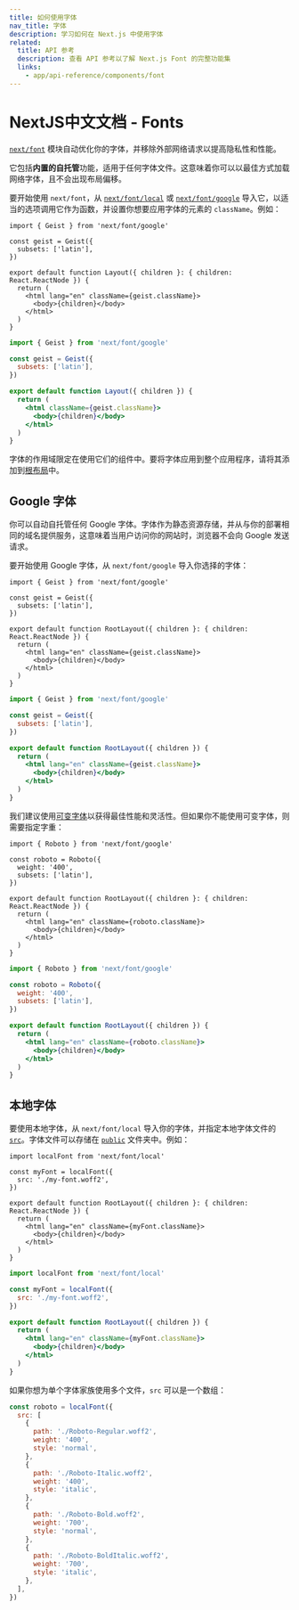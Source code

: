 ```yaml
---
title: 如何使用字体
nav_title: 字体
description: 学习如何在 Next.js 中使用字体
related:
  title: API 参考
  description: 查看 API 参考以了解 Next.js Font 的完整功能集
  links:
    - app/api-reference/components/font
---
```


# NextJS中文文档 - Fonts

[`next/font`](/nextjs-cn/app/api-reference/components/font) 模块自动优化你的字体，并移除外部网络请求以提高隐私性和性能。

它包括**内置的自托管**功能，适用于任何字体文件。这意味着你可以以最佳方式加载网络字体，且不会出现布局偏移。

要开始使用 `next/font`，从 [`next/font/local`](#local-fonts) 或 [`next/font/google`](#google-fonts) 导入它，以适当的选项调用它作为函数，并设置你想要应用字体的元素的 `className`。例如：

```tsx highlight={1,5,9} switcher
import { Geist } from 'next/font/google'

const geist = Geist({
  subsets: ['latin'],
})

export default function Layout({ children }: { children: React.ReactNode }) {
  return (
    <html lang="en" className={geist.className}>
      <body>{children}</body>
    </html>
  )
}
```

```jsx highlight={1,5,9} switcher
import { Geist } from 'next/font/google'

const geist = Geist({
  subsets: ['latin'],
})

export default function Layout({ children }) {
  return (
    <html className={geist.className}>
      <body>{children}</body>
    </html>
  )
}
```

字体的作用域限定在使用它们的组件中。要将字体应用到整个应用程序，请将其添加到[根布局](/nextjs-cn/app/api-reference/file-conventions/layout#root-layouts)中。

## Google 字体

你可以自动自托管任何 Google 字体。字体作为静态资源存储，并从与你的部署相同的域名提供服务，这意味着当用户访问你的网站时，浏览器不会向 Google 发送请求。

要开始使用 Google 字体，从 `next/font/google` 导入你选择的字体：

```tsx switcher
import { Geist } from 'next/font/google'

const geist = Geist({
  subsets: ['latin'],
})

export default function RootLayout({ children }: { children: React.ReactNode }) {
  return (
    <html lang="en" className={geist.className}>
      <body>{children}</body>
    </html>
  )
}
```

```jsx switcher
import { Geist } from 'next/font/google'

const geist = Geist({
  subsets: ['latin'],
})

export default function RootLayout({ children }) {
  return (
    <html lang="en" className={geist.className}>
      <body>{children}</body>
    </html>
  )
}
```

我们建议使用[可变字体](https://fonts.google.com/variablefonts)以获得最佳性能和灵活性。但如果你不能使用可变字体，则需要指定字重：

```tsx highlight={4} switcher
import { Roboto } from 'next/font/google'

const roboto = Roboto({
  weight: '400',
  subsets: ['latin'],
})

export default function RootLayout({ children }: { children: React.ReactNode }) {
  return (
    <html lang="en" className={roboto.className}>
      <body>{children}</body>
    </html>
  )
}
```

```jsx highlight={4} switcher
import { Roboto } from 'next/font/google'

const roboto = Roboto({
  weight: '400',
  subsets: ['latin'],
})

export default function RootLayout({ children }) {
  return (
    <html lang="en" className={roboto.className}>
      <body>{children}</body>
    </html>
  )
}
```

## 本地字体

要使用本地字体，从 `next/font/local` 导入你的字体，并指定本地字体文件的 [`src`](/nextjs-cn/app/api-reference/components/font#src)。字体文件可以存储在 [`public`](/nextjs-cn/app/api-reference/file-conventions/public-folder) 文件夹中。例如：

```tsx switcher
import localFont from 'next/font/local'

const myFont = localFont({
  src: './my-font.woff2',
})

export default function RootLayout({ children }: { children: React.ReactNode }) {
  return (
    <html lang="en" className={myFont.className}>
      <body>{children}</body>
    </html>
  )
}
```

```jsx switcher
import localFont from 'next/font/local'

const myFont = localFont({
  src: './my-font.woff2',
})

export default function RootLayout({ children }) {
  return (
    <html lang="en" className={myFont.className}>
      <body>{children}</body>
    </html>
  )
}
```

如果你想为单个字体家族使用多个文件，`src` 可以是一个数组：

```js
const roboto = localFont({
  src: [
    {
      path: './Roboto-Regular.woff2',
      weight: '400',
      style: 'normal',
    },
    {
      path: './Roboto-Italic.woff2',
      weight: '400',
      style: 'italic',
    },
    {
      path: './Roboto-Bold.woff2',
      weight: '700',
      style: 'normal',
    },
    {
      path: './Roboto-BoldItalic.woff2',
      weight: '700',
      style: 'italic',
    },
  ],
})
```
